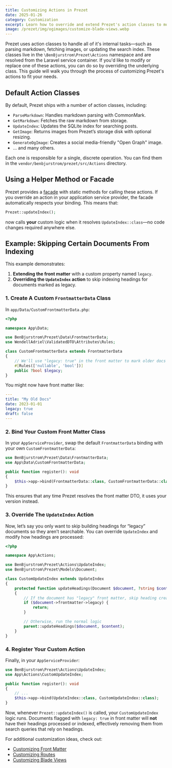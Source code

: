 ```yaml
---
title: Customizing Actions in Prezet
date: 2025-01-26
category: Customization
excerpt: Learn how to override and extend Prezet's action classes to modify or replace the default functionality.
image: /prezet/img/ogimages/customize-blade-views.webp
---
```


Prezet uses action classes to handle all of it's internal tasks—such as parsing markdown, fetching images, or updating the search index. These classes live in the `\BenBjurstrom\Prezet\Actions` namespace and are resolved from the Laravel service container. If you'd like to modify or replace one of these actions, you can do so by overriding the underlying class. This guide will walk you through the process of customizing Prezet's actions to fit your needs.

## Default Action Classes

By default, Prezet ships with a number of action classes, including:

- `ParseMarkdown`: Handles markdown parsing with CommonMark.  
- `GetMarkdown`: Fetches the raw markdown from storage.  
- `UpdateIndex`: Updates the SQLite index for searching posts.  
- `GetImage`: Returns images from Prezet’s storage disk with optional resizing.  
- `GenerateOgImage`: Creates a social media-friendly "Open Graph" image.  
- … and many others.

Each one is responsible for a single, discrete operation. You can find them in the `vendor/benbjurstrom/prezet/src/Actions` directory.

## Using a Helper Method or Facade

Prezet provides a [facade](/getting-started/facade) with static methods for calling these actions. If you override an action in your application service provider, the facade automatically respects your binding. This means that:

```php
Prezet::updateIndex();
```

now calls **your** custom logic when it resolves `UpdateIndex::class`—no code changes required anywhere else.

## Example: Skipping Certain Documents From Indexing

This example demonstrates:

1. **Extending the front matter** with a custom property named `legacy`.
2. **Overriding the `UpdateIndex` action** to skip indexing headings for documents marked as legacy.

### 1. Create A Custom `FrontmatterData` Class

In `app/Data/CustomFrontmatterData.php`:

```php
<?php

namespace App\Data;

use BenBjurstrom\Prezet\Data\FrontmatterData;
use WendellAdriel\ValidatedDTO\Attributes\Rules;

class CustomFrontmatterData extends FrontmatterData
{
    // We'll use "legacy: true" in the front matter to mark older docs
    #[Rules(['nullable', 'bool'])]
    public ?bool $legacy;
}
```

You might now have front matter like:

```yaml
---
title: "My Old Docs"
date: 2023-01-01
legacy: true
draft: false
---
```

### 2. Bind Your Custom Front Matter Class

In your `AppServiceProvider`, swap the default `FrontmatterData` binding with your own `CustomFrontmatterData`:

```php
use BenBjurstrom\Prezet\Data\FrontmatterData;
use App\Data\CustomFrontmatterData;

public function register(): void
{
    $this->app->bind(FrontmatterData::class, CustomFrontmatterData::class);
}
```

This ensures that any time Prezet resolves the front matter DTO, it uses your version instead.

### 3. Override The `UpdateIndex` Action

Now, let’s say you only want to skip building headings for “legacy” documents so they aren’t searchable. You can override `UpdateIndex` and modify how headings are processed:

```php
<?php

namespace App\Actions;

use BenBjurstrom\Prezet\Actions\UpdateIndex;
use BenBjurstrom\Prezet\Models\Document;

class CustomUpdateIndex extends UpdateIndex
{
    protected function updateHeadings(Document $document, ?string $content): void
    {
        // If the document has "legacy" front matter, skip heading creation
        if ($document->frontmatter->legacy) {
            return;
        }

        // Otherwise, run the normal logic
        parent::updateHeadings($document, $content);
    }
}
```

### 4. Register Your Custom Action

Finally, in your `AppServiceProvider`:

```php
use BenBjurstrom\Prezet\Actions\UpdateIndex;
use App\Actions\CustomUpdateIndex;

public function register(): void
{
    // ...
    $this->app->bind(UpdateIndex::class, CustomUpdateIndex::class);
}
```

Now, whenever `Prezet::updateIndex()` is called, your `CustomUpdateIndex` logic runs. Documents flagged with `legacy: true` in front matter will **not** have their headings processed or indexed, effectively removing them from search queries that rely on headings.

For additional customization ideas, check out:

- [Customizing Front Matter](/customize/frontmatter)
- [Customizing Routes](/customize/routes)
- [Customizing Blade Views](/customize/blade-views)
